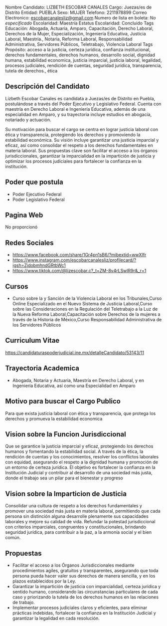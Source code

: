 Nombre Candidato: LIZBETH ESCOBAR CANALES
Cargo: Juezas/es de Distrito
Entidad: PUEBLA
Sexo: MUJER
Telefono: 2211978899
Correo Electronico: escobarcanalesliz@gmail.com
Numero de lista en boleta: *No especificado*
Escolaridad: Maestría
Estatus Escolaridad: Concluido
Tags Educación: Abogada, Actuaria, Amparo, Capacitación, Derecho Laboral, Derechos de la Mujer, Especialización, Ingeniería Educativa, Justicia Laboral, Maestría., Notaria, Reforma Laboral, Responsabilidad Administrativa, Servidores Públicos, Teletrabajo, Violencia Laboral
Tags Propósito: acceso a la justicia, certeza jurídica, confianza institucional, derechos fundamentales, derechos humanos, desarrollo social, dignidad humana, estabilidad economica, justicia imparcial, justicia laboral, legalidad, procesos judiciales, rendición de cuentas, seguridad jurídica, transparencia, tutela de derechos., ética


## Descripción del Candidato 

Lizbeth Escobar Canales es candidata a Juezas/es de Distrito en Puebla, postulándose a través del Poder Ejecutivo y Legislativo Federal. Cuenta con maestría en Derecho Laboral e Ingeniería Educativa, además de una especialidad en Amparo, y su trayectoria incluye estudios en abogacía, notariado y actuación.

Su motivación para buscar el cargo se centra en lograr justicia laboral con ética y transparencia, protegiendo los derechos y promoviendo la estabilidad económica. Su visión incluye garantizar una justicia imparcial y eficaz, así como consolidar el respeto a los derechos fundamentales en materia laboral. Sus propuestas clave son facilitar el acceso a los órganos jurisdiccionales, garantizar la imparcialidad en la impartición de justicia y optimizar los procesos judiciales para fortalecer la confianza en la institución.


## Poder que postula

- Poder Ejecutivo Federal
- Poder Legislativo Federal


## Pagina Web

No proporcionó


## Redes Sociales

- https://www.facebook.com/share/1Gr4pn1sB6/?mibextid=wwXIfr
- https://www.instagram.com/escobarcanalesliz/profilecard/?igsh=ZjdobmhndGRtbWc1
- https://www.tiktok.com/@lizescobar.c?_t=ZM-8v4rLSwlR9r&_r=1


## Cursos

- Curso sobre la  y Sanción de la Violencia Laboral en los Tribunales,Curso Online Especializado en el Nuevo Sistema de Justicia Laboral,Curso sobre las Consideraciones en la Regulación del Teletrabajo a la Luz de la Nueva Reforma Laboral,Capacitación sobre Derechos de la mujeres a través de la Historia de México,Curso Responsabilidad Administrativa de los Servidores Públicos


## Curriculum Vitae

https://candidaturaspoderjudicial.ine.mx/detalleCandidato/53143/11


## Trayectoria Academica

- Abogada, Notaria y Actuaria, Maestría en Derecho Laboral, y en Ingeniería Educativa, así como una Especialidad en Amparo


## Motivo para buscar el Cargo Publico

Para que exista justicia laboral con ética y transparencia, que protega los derechos y promueva la estabilidad economica


## Vision sobre la Funcion Jurisdiccional

Que se garantice la justicia imparcial y eficaz, protegiendo los derechos humanos y fomentando la estabilidad social. A través de la ética, la rendición de cuentas y los conocimientos, resolver los conflictos laborales con equidad, asegurando el respeto a la dignidad humana y promoción de un entorno de certeza jurídica. El objetivo es fortalecer la confianza en la Institución Judicial y contribuir al desarrollo de una sociedad más justa, donde el trabajo sea un pilar para el bienestar y progreso


## Vision sobre la Imparticion de Justicia

Consolidar una cultura de respeto a los derechos fundamentales y promover una sociedad más justa en materia laboral, permitiendo que cada persona sin distinción alguna desarrolle plenamente sus capacidades laborales y mejore su calidad de vida. Refundar la potestad jurisdiccional con criterios imparciales, congruentes y constitucionales, brindando seguridad jurídica, para contribuir a la paz, a la armonía social y el bien común.


## Propuestas

- Facilitar el acceso a los Órganos Jurisdiccionales mediante procedimientos agiles, gratuitos y transparentes, asegurando que toda persona pueda hacer valer sus derechos de manera sencilla, y en los plazos establecidos por la Ley.
- Garantizar la impartición de justicia con imparcialidad, certeza jurídica y sentido humano, considerando las circunstancias particulares de cada caso y priorizando la tutela de los derechos humanos en las relaciones de trabajo.
- Implementar procesos judiciales claros y eficientes, para eliminar prácticas indebidas, fortalecer la confianza en la Institución Judicial y garantizar la legalidad en cada resolución.

